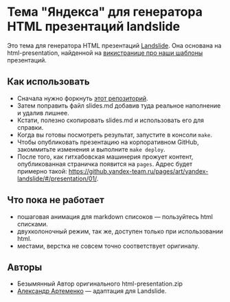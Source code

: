 Тема "Яндекса" для генератора HTML презентаций landslide
========================================================

Это тема для генератора HTML презентаций [Landslide][]. Она основана
на html-presentation, найденной на [викистранице про наши шаблоны][wiki]
презентаций.

Как использовать
----------------

* Сначала нужно форкнуть [этот репозиторий][rep].
* Затем поправить файл slides.md добавив туда реальное наполнение и удалив лишнее.
* Кстати, полезно скопировать slides.md и использовать его для справки.
* Когда вы готовы посмотреть результат, запустите в консоли `make`.
* Чтобы опубликовать презентацию на корпоративном GitHub, закоммитьте изменения и выполните `make deploy`.
* После того, как гитхабовская машинерия прожует контент, опубликованная страничка появится
  на `pages`. Адрес будет примерно такой: <https://github.yandex-team.ru/pages/art/yandex-landslide/#/presentation/01/>.

Что пока не работает
--------------------

* пошаговая анимация для markdown списоков — пользуйтесь html списками.
* двухколоночный режим, так же, доступен только при использовании html.
* местами, верстка не совсем точно соответствует оригиналу.

[wiki]: http://wiki.yandex-team.ru/HR/GOR/Konferencii/dokladchikam/shablony
[landslide]: https://github.com/adamzap/landslide
[rep]: https://github.yandex-team.ru/art/yandex-landslide

Авторы
------

* Безымянный Автор оригинального html-presentation.zip
* [Александр Артеменко](mailto:art@yandex-team.ru) — адаптация для Landslide.
